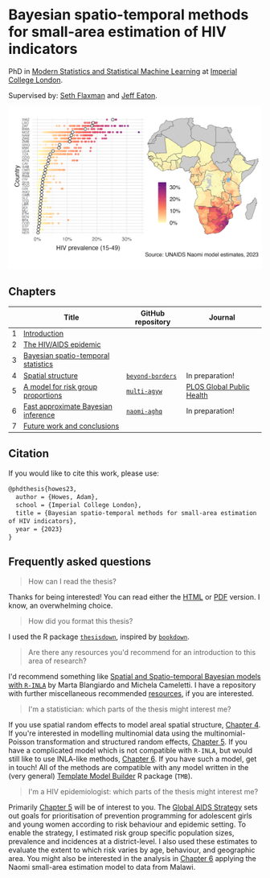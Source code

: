 # Bayesian spatio-temporal methods for small-area estimation of HIV indicators

PhD in [Modern Statistics and Statistical Machine Learning](https://statml.io/) at [Imperial College London](https://www.imperial.ac.uk/).

Supervised by: [Seth Flaxman](https://sethrf.com/) and [Jeff Eaton](https://www.imperial.ac.uk/people/jeffrey.eaton).

![A dotplot and map of adult HIV prevalence in sub-Saharan Africa.](figures/naomi-continent.png)

## Chapters

|            | Title      | GitHub repository | Journal |
| ---------- | ---------- | -------------------- | --- |
| 1 | [Introduction](https://athowes.github.io/thesis/introduction.html) | | |
| 2 | [The HIV/AIDS epidemic](https://athowes.github.io/thesis/hiv-aids.html) | | |
| 3 | [Bayesian spatio-temporal statistics](https://athowes.github.io/thesis/bayes-st.html) | | |
| 4 | [Spatial structure](https://athowes.github.io/thesis/beyond-borders.html)  | [`beyond-borders`](https://github.com/athowes/beyond-borders) | In preparation! | 
| 5 | [A model for risk group proportions](https://athowes.github.io/thesis/multi-agyw.html)  | [`multi-agyw`](https://github.com/athowes/multi-agyw) | [PLOS Global Public Health](https://journals.plos.org/globalpublichealth/article?id=10.1371/journal.pgph.0001731) |
| 6 | [Fast approximate Bayesian inference](https://athowes.github.io/thesis/naomi-aghq.html) | [`naomi-aghq`](https://github.com/athowes/naomi-aghq) | In preparation! |
| 7 | [Future work and conclusions](https://athowes.github.io/thesis/conclusions.html) | |

## Citation

If you would like to cite this work, please use:

```
@phdthesis{howes23,
  author = {Howes, Adam},
  school = {Imperial College London},
  title = {Bayesian spatio-temporal methods for small-area estimation of HIV indicators},
  year = {2023}
}
```

## Frequently asked questions

> How can I read the thesis?

Thanks for being interested!
You can read either the [HTML](https://athowes.github.io/thesis/) or [PDF](https://athowes.github.io/thesis/main.pdf) version.
I know, an overwhelming choice.

> How did you format this thesis?

I used the R package [`thesisdown`](https://github.com/ismayc/thesisdown), inspired by [`bookdown`](https://github.com/rstudio/bookdown).

> Are there any resources you'd recommend for an introduction to this area of research?

I'd recommend something like [Spatial and Spatio-temporal Bayesian models with `R-INLA`](https://sites.google.com/a/r-inla.org/stbook/) by Marta Blangiardo and Michela Cameletti.
I have a repository with further miscellaneous recommended [resources](https://github.com/athowes/resources), if you are interested.

> I'm a statistician: which parts of the thesis might interest me?

If you use spatial random effects to model areal spatial structure, [Chapter 4](https://athowes.github.io/thesis/beyond-borders.html).
If you're interested in modelling multinomial data using the multinomial-Poisson transformation and structured random effects, [Chapter 5](https://athowes.github.io/thesis/multi-agyw.html).
If you have a complicated model which is not compatible with `R-INLA`, but would still like to use INLA-like methods, [Chapter 6](https://athowes.github.io/thesis/naomi-aghq.html).
If you have such a model, get in touch!
All of the methods are compatible with any model written in the (very general) [Template Model Builder](https://kaskr.github.io/adcomp/Introduction.html) R package (`TMB`).

> I'm a HIV epidemiologist: which parts of the thesis might interest me?

Primarily [Chapter 5](https://athowes.github.io/thesis/multi-agyw.html) will be of interest to you.
The [Global AIDS Strategy](https://www.unaids.org/en/Global-AIDS-Strategy-2021-2026) sets out goals for prioritisation of prevention programming for adolescent girls and young women according to risk behaviour and epidemic setting.
To enable the strategy, I estimated risk group specific population sizes, prevalence and incidences at a district-level.
I also used these estimates to evaluate the extent to which risk varies by age, behaviour, and geographic area.
You might also be interested in the analysis in [Chapter 6](https://athowes.github.io/thesis/naomi-aghq.html) applying the Naomi small-area estimation model to data from Malawi.
